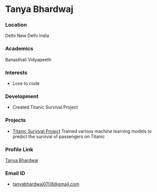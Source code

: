 # Tanya Bhardwaj

### Location

Delhi New Delhi India

### Academics

Banasthali Vidyapeeth

### Interests

- Love to code 

### Development

- Created Titanic Survival Project 

### Projects

- [Titanic Survival Project](https://github.com/tanya-0708/Titan-Survival) Trained various machine learning models to predict the survival of passengers on Titanic

### Profile Link

[Tanya Bhardwaj](https://github.com/tanya-0708)

### Email ID

- tanyabhardwaj0708@gmail.com

